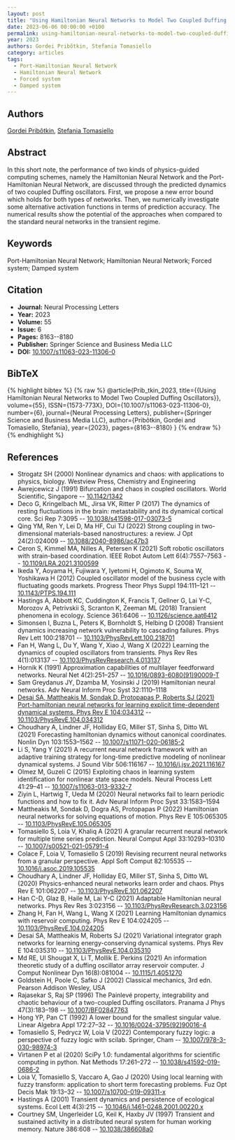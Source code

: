 ```yaml
---
layout: post
title: "Using Hamiltonian Neural Networks to Model Two Coupled Duffing Oscillators"
date: 2023-06-06 00:00:00 +0100
permalink: using-hamiltonian-neural-networks-to-model-two-coupled-duffing-oscillators
year: 2023
authors: Gordei Pribõtkin, Stefania Tomasiello
category: articles
tags:
  - Port-Hamiltonian Neural Network
  - Hamiltonian Neural Network
  - Forced system
  - Damped system
---
```

 
## Authors
[Gordei Pribõtkin](authors/gordei-pribotkin), [Stefania Tomasiello](authors/stefania-tomasiello)
 
## Abstract
In this short note, the performance of two kinds of physics-guided computing schemes, namely the Hamiltonian Neural Network and the Port-Hamiltonian Neural Network, are discussed through the predicted dynamics of two coupled Duffing oscillators. First, we propose a new error bound which holds for both types of networks. Then, we numerically investigate some alternative activation functions in terms of prediction accuracy. The numerical results show the potential of the approaches when compared to the standard neural networks in the transient regime.
 
## Keywords
Port-Hamiltonian Neural Network; Hamiltonian Neural Network; Forced system; Damped system
 
## Citation
- **Journal:** Neural Processing Letters
- **Year:** 2023
- **Volume:** 55
- **Issue:** 6
- **Pages:** 8163--8180
- **Publisher:** Springer Science and Business Media LLC
- **DOI:** [10.1007/s11063-023-11306-0](https://doi.org/10.1007/s11063-023-11306-0)
 
## BibTeX
{% highlight bibtex %}
{% raw %}
@article{Prib_tkin_2023,
  title={{Using Hamiltonian Neural Networks to Model Two Coupled Duffing Oscillators}},
  volume={55},
  ISSN={1573-773X},
  DOI={10.1007/s11063-023-11306-0},
  number={6},
  journal={Neural Processing Letters},
  publisher={Springer Science and Business Media LLC},
  author={Pribõtkin, Gordei and Tomasiello, Stefania},
  year={2023},
  pages={8163--8180}
}
{% endraw %}
{% endhighlight %}
 
## References
- Strogatz SH (2000) Nonlinear dynamics and chaos: with applications to physics, biology. Westview Press, Chemistry and Engineering
- Awrejcewicz J (1991) Bifurcation and chaos in coupled oscillators. World Scientific, Singapore -- [10.1142/1342](https://doi.org/10.1142/1342)
- Deco G, Kringelbach ML, Jirsa VK, Ritter P (2017) The dynamics of resting fluctuations in the brain: metastability and its dynamical cortical core. Sci Rep 7:3095 -- [10.1038/s41598-017-03073-5](https://doi.org/10.1038/s41598-017-03073-5)
- Qing YM, Ren Y, Lei D, Ma HF, Cui TJ (2022) Strong coupling in two-dimensional materials-based nanostructures: a review. J Opt 24(2):024009 -- [10.1088/2040-8986/ac47b3](https://doi.org/10.1088/2040-8986/ac47b3)
- Ceron S, Kimmel MA, Nilles A, Petersen K (2021) Soft robotic oscillators with strain-based coordination. IEEE Robot Autom Lett 6(4):7557–7563 -- [10.1109/LRA.2021.3100599](https://doi.org/10.1109/LRA.2021.3100599)
- Ikeda Y, Aoyama H, Fujiwara Y, Iyetomi H, Ogimoto K, Souma W, Yoshikawa H (2012) Coupled oscillator model of the business cycle with fluctuating goods markets. Progress Theor Phys Suppl 194:111–121 -- [10.1143/PTPS.194.111](https://doi.org/10.1143/PTPS.194.111)
- Hastings A, Abbott KC, Cuddington K, Francis T, Gellner G, Lai Y-C, Morozov A, Petrivskii S, Scranton K, Zeeman ML (2018) Transient phenomena in ecology. Science 361:6406 -- [10.1126/science.aat6412](https://doi.org/10.1126/science.aat6412)
- Simonsen I, Buzna L, Peters K, Bornholdt S, Helbing D (2008) Transient dynamics increasing network vulnerability to cascading failures. Phys Rev Lett 100:218701 -- [10.1103/PhysRevLett.100.218701](https://doi.org/10.1103/PhysRevLett.100.218701)
- Fan H, Wang L, Du Y, Wang Y, Xiao J, Wang X (2022) Learning the dynamics of coupled oscillators from transients. Phys Rev Res 4(1):013137 -- [10.1103/PhysRevResearch.4.013137](https://doi.org/10.1103/PhysRevResearch.4.013137)
- Hornik K (1991) Approximation capabilities of multilayer feedforward networks. Neural Net 4(2):251–257 -- [10.1016/0893-6080(91)90009-T](https://doi.org/10.1016/0893-6080(91)90009-T)
- Sam Greydanus JY, Dzamba M, Yosinski J (2019) Hamiltonian neural networks. Adv Neural Inform Proc Syst 32:1110–1118
- [Desai SA, Mattheakis M, Sondak D, Protopapas P, Roberts SJ (2021) Port-hamiltonian neural networks for learning explicit time-dependent dynamical systems. Phys Rev E 104:034312](port-hamiltonian-neural-networks-for-learning-explicit-time-dependent-dynamical-systems) -- [10.1103/PhysRevE.104.034312](https://doi.org/10.1103/PhysRevE.104.034312)
- Choudhary A, Lindner JF, Holliday EG, Miller ST, Sinha S, Ditto WL (2021) Forecasting hamiltonian dynamics without canonical coordinates. Nonlin Dyn 103:1553–1562 -- [10.1007/s11071-020-06185-2](https://doi.org/10.1007/s11071-020-06185-2)
- Li S, Yang Y (2021) A recurrent neural network framework with an adaptive training strategy for long-time predictive modeling of nonlinear dynamical systems. J Sound Vibr 506:116167 -- [10.1016/j.jsv.2021.116167](https://doi.org/10.1016/j.jsv.2021.116167)
- Olmez M, Guzeli C (2015) Exploiting chaos in learning system identification for nonlinear state space models. Neural Process Lett 41:29–41 -- [10.1007/s11063-013-9332-7](https://doi.org/10.1007/s11063-013-9332-7)
- Ziyin L, Hartwig T, Ueda M (2020) Neural networks fail to learn periodic functions and how to fix it. Adv Neural Inform Proc Syst 33:1583–1594
- Mattheakis M, Sondak D, Dogra AS, Protopapas P (2022) Hamiltonian neural networks for solving equations of motion. Phys Rev E 105:065305 -- [10.1103/PhysRevE.105.065305](https://doi.org/10.1103/PhysRevE.105.065305)
- Tomasiello S, Loia V, Khaliq A (2021) A granular recurrent neural network for multiple time series prediction. Neural Comput Appl 33:10293–10310 -- [10.1007/s00521-021-05791-4](https://doi.org/10.1007/s00521-021-05791-4)
- Colace F, Loia V, Tomasiello S (2019) Revising recurrent neural networks from a granular perspective. Appl Soft Comput 82:105535 -- [10.1016/j.asoc.2019.105535](https://doi.org/10.1016/j.asoc.2019.105535)
- Choudhary A, Lindner JF, Holliday EG, Miller ST, Sinha S, Ditto WL (2020) Physics-enhanced neural networks learn order and chaos. Phys Rev E 101:062207 -- [10.1103/PhysRevE.101.062207](https://doi.org/10.1103/PhysRevE.101.062207)
- Han C-D, Glaz B, Haile M, Lai Y-C (2021) Adaptable Hamiltonian neural networks. Phys Rev Res 3:023156 -- [10.1103/PhysRevResearch.3.023156](https://doi.org/10.1103/PhysRevResearch.3.023156)
- Zhang H, Fan H, Wang L, Wang X (2021) Learning Hamiltonian dynamics with reservoir computing. Phys Rev E 104:024205 -- [10.1103/PhysRevE.104.024205](https://doi.org/10.1103/PhysRevE.104.024205)
- Desai SA, Mattheakis M, Roberts SJ (2021) Variational integrator graph networks for learning energy-conserving dynamical systems. Phys Rev E 104:035310 -- [10.1103/PhysRevE.104.035310](https://doi.org/10.1103/PhysRevE.104.035310)
- Md RE, Ul Shougat X, Li T, Mollik E. Perkins (2021) An information theoretic study of a duffing oscillator array reservoir computer. J Comput Nonlinear Dyn 16(8):081004 -- [10.1115/1.4051270](https://doi.org/10.1115/1.4051270)
- Goldstein H, Poole C, Safko J (2002) Classical mechanics, 3rd edn. Pearson Addison Wesley, USA
- Rajasekar S, Raj SP (1996) The Painlevé property, integrability and chaotic behaviour of a two-coupled Duffing oscillators. Pranama J Phys 47(3):183–198 -- [10.1007/BF02847763](https://doi.org/10.1007/BF02847763)
- Hong YP, Pan CT (1992) A lower bound for the smallest singular value. Linear Algebra Appl 172:27–32 -- [10.1016/0024-3795(92)90016-4](https://doi.org/10.1016/0024-3795(92)90016-4)
- Tomasiello S, Pedrycz W, Loia V (2022) Contemporary fuzzy logic: a perspective of fuzzy logic with scilab. Springer, Cham -- [10.1007/978-3-030-98974-3](https://doi.org/10.1007/978-3-030-98974-3)
- Virtanen P et al (2020) SciPy 1.0: fundamental algorithms for scientific computing in python. Nat Methods 17:261–272 -- [10.1038/s41592-019-0686-2](https://doi.org/10.1038/s41592-019-0686-2)
- Loia V, Tomasiello S, Vaccaro A, Gao J (2020) Using local learning with fuzzy transform: application to short term forecasting problems. Fuz Opt Decis Mak 19:13–32 -- [10.1007/s10700-019-09311-x](https://doi.org/10.1007/s10700-019-09311-x)
- Hastings A (2001) Transient dynamics and persistence of ecological systems. Ecol Lett 4(3):215 -- [10.1046/j.1461-0248.2001.00220.x](https://doi.org/10.1046/j.1461-0248.2001.00220.x)
- Courtney SM, Ungerleider LG, Keil K, Haxby JV (1997) Transient and sustained activity in a distributed neural system for human working memory. Nature 386:608 -- [10.1038/386608a0](https://doi.org/10.1038/386608a0)

